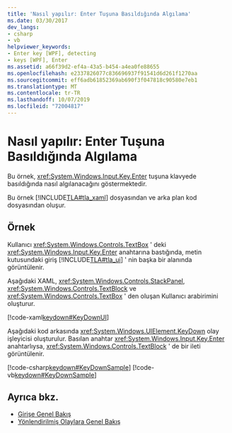 ```yaml
---
title: 'Nasıl yapılır: Enter Tuşuna Basıldığında Algılama'
ms.date: 03/30/2017
dev_langs:
- csharp
- vb
helpviewer_keywords:
- Enter key [WPF], detecting
- keys [WPF], Enter
ms.assetid: a66f39d2-ef4a-43a5-b454-a4ea0fe88655
ms.openlocfilehash: e2337826077c836696937f91541d6d261f1270aa
ms.sourcegitcommit: eff6adb61852369ab690f3f047818c90580e7eb1
ms.translationtype: MT
ms.contentlocale: tr-TR
ms.lasthandoff: 10/07/2019
ms.locfileid: "72004817"
---
```

# <a name="how-to-detect-when-the-enter-key-pressed"></a>Nasıl yapılır: Enter Tuşuna Basıldığında Algılama
Bu örnek, <xref:System.Windows.Input.Key.Enter> tuşuna klavyede basıldığında nasıl algılanacağını göstermektedir.  
  
 Bu örnek [!INCLUDE[TLA#tla_xaml](../../../../includes/tlasharptla-xaml-md.md)] dosyasından ve arka plan kod dosyasından oluşur.  
  
## <a name="example"></a>Örnek  
 Kullanıcı <xref:System.Windows.Controls.TextBox> ' deki <xref:System.Windows.Input.Key.Enter> anahtarına bastığında, metin kutusundaki giriş [!INCLUDE[TLA#tla_ui](../../../../includes/tlasharptla-ui-md.md)] ' nin başka bir alanında görüntülenir.  
  
 Aşağıdaki XAML, <xref:System.Windows.Controls.StackPanel>, <xref:System.Windows.Controls.TextBlock> ve <xref:System.Windows.Controls.TextBox> ' den oluşan Kullanıcı arabirimini oluşturur.  
  
 [!code-xaml[keydown#KeyDownUI](~/samples/snippets/csharp/VS_Snippets_Wpf/KeyDown/CSharp/Window1.xaml#keydownui)]  
  
 Aşağıdaki kod arkasında <xref:System.Windows.UIElement.KeyDown> olay işleyicisi oluşturulur.  Basılan anahtar <xref:System.Windows.Input.Key.Enter> anahtarlıysa, <xref:System.Windows.Controls.TextBlock> ' de bir ileti görüntülenir.  
  
 [!code-csharp[keydown#KeyDownSample](~/samples/snippets/csharp/VS_Snippets_Wpf/KeyDown/CSharp/Window1.xaml.cs#keydownsample)]
 [!code-vb[keydown#KeyDownSample](~/samples/snippets/visualbasic/VS_Snippets_Wpf/KeyDown/VisualBasic/Window1.xaml.vb#keydownsample)]  
  
## <a name="see-also"></a>Ayrıca bkz.

- [Girişe Genel Bakış](input-overview.md)
- [Yönlendirilmiş Olaylara Genel Bakış](routed-events-overview.md)
